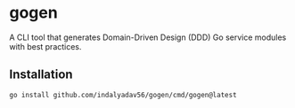 # gogen

A CLI tool that generates Domain-Driven Design (DDD) Go service modules with best practices.

## Installation

```bash
go install github.com/indalyadav56/gogen/cmd/gogen@latest
```
